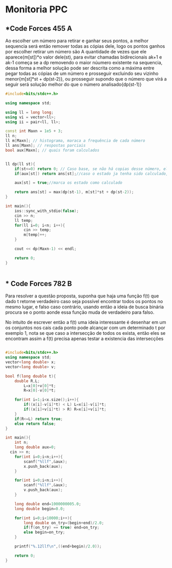 # Monitoria PPC 

## *Code Forces 455 A

  <p>Ao escolher um número para retirar e ganhar seus pontos, a melhor sequencia será então remover todas as cópias dele,
    logo os pontos ganhos por escolher retirar um número são A quantidade de vezes que ele aparece(m[st])*o valor dele(st), 
    para evitar chamadas bidirecionais ak+1 e ak-1 começa se a dp removendo o maior núumero existente na sequencia, dessa forma
    a melhor solução pode ser descrita como a máxima entre pegar todas as cópias de um número e prosseguir excluindo seu vizinho
    menor{m[st]*st + dp(st-2)}, ou prosseguir supondo que o número que virá a seguir será solução melhor do que o número 
    analisado{dp(st-1)}<p>
    
~~~ c++
#include<bits/stdc++.h>

using namespace std;

using ll = long long;
using vi = vector<ll>;
using ii = pair<ll, ll>;

const int Maxn = 1e5 + 3;
ll n;
ll m[Maxn]; // histograma, maraca a frequência de cada número
ll ans[Maxn]; // respostas parciais
bool aux[Maxn]; // quais foram calculados


ll dp(ll st){
    if(st<=0) return 0; // Caso base, se não há copias desse número, ele não pode ser pego
    if(aux[st]) return ans[st];//caso o estado ja tenha sido calculado, apenas se retorna seu valor

    aux[st] = true;//marca os estado como calculado

    return ans[st] = max(dp(st-1), m[st]*st + dp(st-2));
}

int main(){
    ios::sync_with_stdio(false);
    cin >> n;
    ll temp;
    for(ll i=0; i<n; i++){
        cin >> temp;
        m[temp]++;
    }

    cout << dp(Maxn-1) << endl;

    return 0;
}
    
~~~~

## * Code Forces 782 B

  <p>
  Para resolver a questão  proposta, suponha que haja uma função f(t) que dado t retorne verdadeiro caso seja possível encontrar
  todos os pontos no mesmo lugar, e falso caso contrário, usando então a ideia de busca binária procura se o ponto aonde essa função
  muda de verdadeiro para falso.
  <p>
  <p>
  No intuito de escrever então a f(t) uma ideia interessante é desenhar em um os conjuntos nos cais cada ponto pode alcançar com um 
  determinado t por exemplo 1, nota se que caso a intersecção de todos os exista, então eles se encontram assim a f(t) precisa apenas testar 
  a existencia das intersecções
  <p>
    
~~~ c++

#include<bits/stdc++.h>
using namespace std;
vector<long double> x;
vector<long double> v;

bool f(long double t){
	double R,L;
		L=x[0]+v[0]*t;
		R=x[0]-v[0]*t;

	for(int i=1;i<x.size();i++){
		if((x[i]-v[i]*t) < L) L=x[i]-v[i]*t;
		if((x[i]+v[i]*t) > R) R=x[i]+v[i]*t;
	}
	if(R<=L) return true;
	else return false;
}

int main(){
	int n;
	long double aux=0;
  cin >> n;
	for(int i=0;i<n;i++){
		scanf("%llf",&aux);
		x.push_back(aux);
	}

	for(int i=0;i<n;i++){
		scanf("%llf",&aux);
		v.push_back(aux);
	}

	long double end=1000000005.0;
	long double begin=0.0;

	for(int i=0;i<10000;i++){
		long double on_try=(begin+end)/2.0;
		if(f(on_try) == true) end=on_try;
		else begin=on_try;
	}

	printf("%.12llf\n",((end+begin)/2.0));

	return 0;
}
~~~~
    
    
    
    
